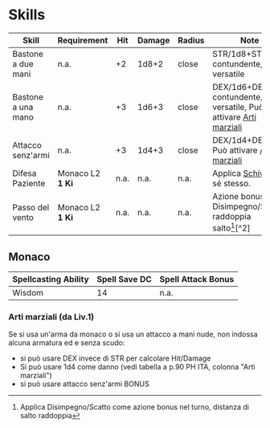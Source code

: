 # Skills

| Skill                    | Requirement | Hit    | Damage            | Radius | Note                     |
| ------------------------ | ----------- | ------ | ----------------- | ------ | ------------------------ |
| Bastone a due mani       | n.a.        | +2     | 1d8+2 | close | STR/1d8+STR, contundente, versatile |
| Bastone a una mano       | n.a.        | +3     | 1d6+3 | close | DEX/1d6+DEX, contundente, versatile, Può attivare [Arti marziali](#arti-marziali) |
| Attacco senz'armi        | n.a.        | +3     | 1d4+3 | close | DEX/1d4+DEX, Può attivare [Arti marziali](#arti-marziali) |
| Difesa Paziente          | Monaco L2<br>__1 Ki__ | n.a.   | n.a.  | n.a.  | Applica [Schivata](https://dungeonsanddragons.fandom.com/it/wiki/Combattimento#Schivata:) a sé stesso. |
| Passo del vento          | Monaco L2<br>__1 Ki__ | n.a. | n.a. | n.a. | Azione bonus: Disimpegno/Scatto, raddoppia salto[^1][^2] |

## Monaco

| Spellcasting Ability | Spell Save DC | Spell Attack Bonus |
| -------------------- | ------------- | ------------------ |
| Wisdom               | 14            | n.a.               |

### Arti marziali (da Liv.1)

Se si usa un'arma da monaco o si usa un attacco a mani nude, non indossa alcuna armatura ed e senza scudo:
- si può usare DEX invece di STR per calcolare Hit/Damage
- Si può usare 1d4 come danno (vedi tabella a p.90 PH ITA, colonna "Arti marziali")
- si può usare attacco senz'armi BONUS

[^1]: Applica Disimpegno/Scatto come azione bonus nel turno, distanza di salto raddoppia
